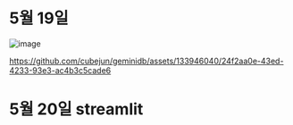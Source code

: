 # 5월 19일

![image](https://github.com/cubejun/geminidb/assets/133946040/588aac5e-0972-4b9c-98a4-9f2007987ff4)


https://github.com/cubejun/geminidb/assets/133946040/24f2aa0e-43ed-4233-93e3-ac4b3c5cade6

# 5월 20일 streamlit

